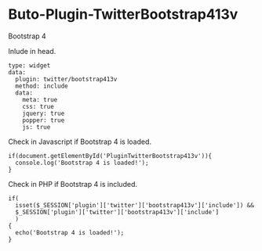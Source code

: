 # Buto-Plugin-TwitterBootstrap413v
Bootstrap 4


Inlude in head.

```
type: widget
data:
  plugin: twitter/bootstrap413v
  method: include
  data:
    meta: true
    css: true
    jquery: true
    popper: true
    js: true
```


Check in Javascript if Bootstrap 4 is loaded.

```
if(document.getElementById('PluginTwitterBootstrap413v')){
  console.log('Bootstrap 4 is loaded!');
}
```


Check in PHP if Bootstrap 4 is included.
```
if(
  isset($_SESSION['plugin']['twitter']['bootstrap413v']['include']) && 
  $_SESSION['plugin']['twitter']['bootstrap413v']['include']
  )
{
  echo('Bootstrap 4 is loaded!');
}
```

